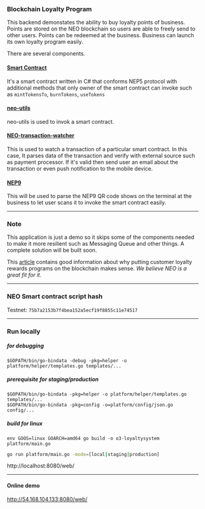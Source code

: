 ### Blockchain Loyalty Program
This backend demonstates the ability to buy loyalty points of business. Points are stored on the NEO blockchain so users are able to freely send to other users. Points can be redeemed at the business. Business can launch its own loyalty program easily. 

There are several components.

#### [Smart Contract](https://github.com/O3Labs/Blockchain-Loyalty-Program)
It's a smart contract written in C# that conforms NEP5 protocol with additional methods that only owner of the smart contract can invoke such as `mintTokensTo`, `burnTokens`, `useTokens`

#### [neo-utils](https://github.com/O3Labs/neo-utils) 
neo-utils is used to invok a smart contract.

#### [NEO-transaction-watcher](https://github.com/O3Labs/neo-transaction-watcher) 
This is used to watch a transaction of a particular smart contract. In this case, It parses data of the transaction and verify with external source such as payment processor. If it's valid then send user an email about the transaction or even push notification to the mobile device.

#### [NEP9](https://github.com/O3Labs/NEP9-go)
This will be used to parse the NEP9 QR code shows on the terminal at the business to let user scans it to invoke the smart contract easily.

---
### Note
This application is just a demo so it skips some of the components needed to make it more resilient such as Messaging Queue and other things. A complete solution will be built soon.

This [article](https://www2.deloitte.com/us/en/pages/financial-services/articles/making-blockchain-real-customer-loyalty-rewards-programs.html) contains good information about why putting customer loyalty rewards programs on the blockchain makes sense. *We believe NEO is a great fit for it.*

----

### NEO Smart contract script hash
Testnet: `75b7a2153b7f4bea152a5ecf19f8855c11e74517`

---

### Run locally

##### for debugging
```
$GOPATH/bin/go-bindata -debug -pkg=helper -o platform/helper/templates.go templates/...
```

##### prerequisite for staging/production
```
$GOPATH/bin/go-bindata -pkg=helper -o platform/helper/templates.go templates/...
$GOPATH/bin/go-bindata -pkg=config -o=platform/config/json.go config/...
```

##### build for linux
```
env GOOS=linux GOARCH=amd64 go build -o o3-loyaltysystem platform/main.go
```

```bash
go run platform/main.go -mode=[local|staging|production]
```

http://localhost:8080/web/


--- 

#### Online demo
http://54.168.104.133:8080/web/
